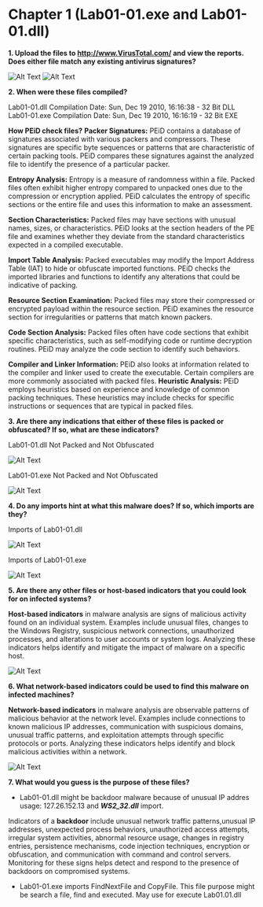 # Chapter 1 (Lab01-01.exe and Lab01-01.dll)


**1. Upload the files to http://www.VirusTotal.com/ and view the reports. Does either file match any existing antivirus signatures?**

![Alt Text](img/q1dll.png)
![Alt Text](img/q1exe.png)

**2. When were these files compiled?**

Lab01-01.dll Compilation Date: Sun, Dec 19 2010, 16:16:38 - 32 Bit DLL
Lab01-01.exe Compilation Date: Sun, Dec 19 2010, 16:16:19 - 32 Bit EXE

**How PEiD check files?**
**Packer Signatures:** PEiD contains a database of signatures associated with various packers and compressors. These signatures are specific byte sequences or patterns that are characteristic of certain packing tools. PEiD compares these signatures against the analyzed file to identify the presence of a particular packer.

**Entropy Analysis:** Entropy is a measure of randomness within a file. Packed files often exhibit higher entropy compared to unpacked ones due to the compression or encryption applied. PEiD calculates the entropy of specific sections or the entire file and uses this information to make an assessment.

**Section Characteristics:** Packed files may have sections with unusual names, sizes, or characteristics. PEiD looks at the section headers of the PE file and examines whether they deviate from the standard characteristics expected in a compiled executable.

**Import Table Analysis:** Packed executables may modify the Import Address Table (IAT) to hide or obfuscate imported functions. PEiD checks the imported libraries and functions to identify any alterations that could be indicative of packing.

**Resource Section Examination:** Packed files may store their compressed or encrypted payload within the resource section. PEiD examines the resource section for irregularities or patterns that match known packers.

**Code Section Analysis:** Packed files often have code sections that exhibit specific characteristics, such as self-modifying code or runtime decryption routines. PEiD may analyze the code section to identify such behaviors.

**Compiler and Linker Information:** PEiD also looks at information related to the compiler and linker used to create the executable. Certain compilers are more commonly associated with packed files.
**Heuristic Analysis:** PEiD employs heuristics based on experience and knowledge of common packing techniques. These heuristics may include checks for specific instructions or sequences that are typical in packed files.

**3. Are there any indications that either of these files is packed or obfuscated? If so, what are these indicators?**
 
Lab01-01.dll Not Packed and Not Obfuscated

![Alt Text](img/q3dll.png)

Lab01-01.exe Not Packed and Not Obfuscated

![Alt Text](img/q3exe.png)

**4. Do any imports hint at what this malware does? If so, which imports are they?**

Imports of Lab01-01.dll

![Alt Text](img/q4dll.png)

Imports of Lab01-01.exe

![Alt Text](img/q4exe.png)


**5. Are there any other files or host-based indicators that you could look for on infected systems?**


**Host-based indicators** in malware analysis are signs of malicious activity found on an individual system. Examples include unusual files, changes to the Windows Registry, suspicious network connections, unauthorized processes, and alterations to user accounts or system logs. Analyzing these indicators helps identify and mitigate the impact of malware on a specific host.

![Alt Text](img/q5.png)


**6. What network-based indicators could be used to find this malware on infected machines?**

**Network-based indicators** in malware analysis are observable patterns of malicious behavior at the network level. Examples include connections to known malicious IP addresses, communication with suspicious domains, unusual traffic patterns, and exploitation attempts through specific protocols or ports. Analyzing these indicators helps identify and block malicious activities within a network.

![Alt Text](img/q6.png)


**7. What would you guess is the purpose of these files?**

- Lab01-01.dll might be backdoor malware because of unusual IP addres usage: 127.26.152.13 and ***WS2_32.dll*** import.

Indicators of a **backdoor** include unusual network traffic patterns,unusual IP addresses, unexpected process behaviors, unauthorized access attempts, irregular system activities, abnormal resource usage, changes in registry entries, persistence mechanisms, code injection techniques, encryption or obfuscation, and communication with command and control servers. Monitoring for these signs helps detect and respond to the presence of backdoors on compromised systems.

- Lab01-01.exe imports FindNextFile and CopyFile. This file purpose might be search a file, find and executed. May use for execute Lab01.01.dll

